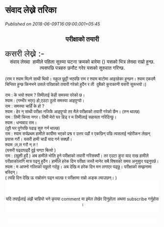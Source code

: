 # संवाद लेख्ने तरिका

*Published on 2018-06-09T16:09:00.001+05:45*

<div dir="ltr" style="text-align: left;" trbidi="on">
<h2 style="text-align: center;">
<span lang="NE" style="font-family: "arial unicode ms" , sans-serif; font-size: 20.0pt; line-height: 107%;">परीक्षाको तयारी</span></h2>
<div class="MsoNormal" style="text-align: left;">
<span style="font-family: "arial unicode ms" , sans-serif;"><span style="font-size: 26.6667px;">कसरी लेख्ने :-</span></span></div>
<div align="center" class="MsoNormal" style="text-align: center;">
<span style="font-family: "arial unicode ms" , sans-serif;"><span style="font-size: medium;">संवाद लेख्दा  हामीले पहिला सुरुमा घटना क्रमको बारेमा () यसको भित्र लेख्दा राम्रो हुन्छ. त्यसपछि पत्रहरु छनौट गरेर यसको सुरुवात गरिन्छ.</span></span></div>
<div align="center" class="MsoNormal" style="text-align: center;">
<span lang="NE" style="font-family: "arial unicode ms" , sans-serif; line-height: 107%;"><br /></span></div>
<div class="MsoNormal">
<span lang="NE" style="font-family: "shruti" , serif; line-height: 107%;">(</span><span lang="NE" style="font-family: "arial unicode ms" , sans-serif; line-height: 107%;">राम र श्याम मिल्ने साथी थियो</span><span lang="NE" style="font-family: "nirmala ui" , sans-serif; line-height: 107%;">।</span><span lang="NE" style="font-family: "shruti" , serif; line-height: 107%;"> </span><span lang="NE" style="font-family: "arial unicode ms" , sans-serif; line-height: 107%;">स्कुल छुट्टी भएपछि राम र
श्याम बाटोमा आइरहेका हुन्छन</span><span lang="NE" style="font-family: "nirmala ui" , sans-serif; line-height: 107%;">।</span><span lang="NE" style="font-family: "arial unicode ms" , sans-serif; line-height: 107%;"> श्याम एकदमै चिन्तित हुन्छ
किनभने उसले परिक्षाको तयारी गरेको हुदैंन र ती</span><span lang="NE" style="font-family: "mangal" , serif; line-height: 107%;"> </span><span lang="NE" style="font-family: "arial unicode ms" , sans-serif; line-height: 107%;"> दुबैको कुराकानी यसरी सुरूभयो</span><span lang="NE" style="font-family: "nirmala ui" , sans-serif; line-height: 107%;">।</span><span lang="NE" style="font-family: "shruti" , serif; line-height: 107%;">)</span><span style="font-family: "kantipur"; line-height: 107%;"><o:p></o:p></span></div>
<div class="MsoNormal">
<span lang="NE" style="font-family: "shruti" , serif; line-height: 107%;"><br /></span></div>
<div class="MsoNormal">
<span lang="NE" style="font-family: "arial unicode ms" , sans-serif; line-height: 107%;">राम </span><span lang="NE" style="font-family: "shruti" , serif; line-height: 107%;">:</span><span lang="NE" style="font-family: "arial unicode ms" , sans-serif; line-height: 107%;"> के भयो श्याम </span><span lang="NE" style="font-family: "shruti" , serif; line-height: 107%;">? </span><span lang="NE" style="font-family: "arial unicode ms" , sans-serif; line-height: 107%;">तिमीलाई केही
समस्या परेको छ</span><span lang="NE" style="font-family: "nirmala ui" , sans-serif; line-height: 107%;">।</span><span style="font-family: "kantipur"; line-height: 107%;"><o:p></o:p></span></div>
<div class="MsoNormal">
<span lang="NE" style="font-family: "arial unicode ms" , sans-serif; line-height: 107%;">श्याम</span><span lang="NE" style="font-family: "shruti" , serif; line-height: 107%;"> : (</span><span lang="NE" style="font-family: "arial unicode ms" , sans-serif; line-height: 107%;">गम्भीर भएर</span><span lang="NE" style="font-family: "shruti" , serif; line-height: 107%;">)</span><span lang="NE" style="font-family: "arial unicode ms" , sans-serif; line-height: 107%;"> हो</span><span lang="NE" style="font-family: "shruti" , serif; line-height: 107%;">,</span><span lang="NE" style="font-family: "arial unicode ms" , sans-serif; line-height: 107%;">एउटा ठुलो
समस्या आइपुग्यो</span><span lang="NE" style="font-family: "nirmala ui" , sans-serif; line-height: 107%;">।</span><span style="font-family: "kantipur"; line-height: 107%;"><o:p></o:p></span></div>
<div class="MsoNormal">
<span lang="NE" style="font-family: "arial unicode ms" , sans-serif; line-height: 107%;">राम</span><span lang="NE" style="font-family: "shruti" , serif; line-height: 107%;"> : </span><span lang="NE" style="font-family: "arial unicode ms" , sans-serif; line-height: 107%;">समस्या चाहिँ
के हो </span><span lang="NE" style="font-family: "shruti" , serif; line-height: 107%;">?</span><span style="font-family: "kantipur"; line-height: 107%;"><o:p></o:p></span></div>
<div class="MsoNormal">
<span lang="NE" style="font-family: "arial unicode ms" , sans-serif; line-height: 107%;">श्याम</span><span lang="NE" style="font-family: "shruti" , serif; line-height: 107%;"> : </span><span lang="NE" style="font-family: "arial unicode ms" , sans-serif; line-height: 107%;">हेर न् साथी
परीक्षा नजिकै आइपुग्यो तर मैले परीक्षाको तयारी गरेको छैन</span><span lang="NE" style="font-family: "nirmala ui" , sans-serif; line-height: 107%;">।</span><span lang="NE" style="font-family: "shruti" , serif; line-height: 107%;"> (</span><span lang="NE" style="font-family: "arial unicode ms" , sans-serif; line-height: 107%;">रुन थाल्छ</span><span lang="NE" style="font-family: "shruti" , serif; line-height: 107%;">)</span><span style="font-family: "kantipur"; line-height: 107%;"><o:p></o:p></span></div>
<div class="MsoNormal">
<span lang="NE" style="font-family: "arial unicode ms" , sans-serif; line-height: 107%;">राम</span><span lang="NE" style="font-family: "shruti" , serif; line-height: 107%;"> : </span><span lang="NE" style="font-family: "arial unicode ms" , sans-serif; line-height: 107%;">तिमी चिन्ता
नगर</span><span lang="NE" style="font-family: "nirmala ui" , sans-serif; line-height: 107%;">।</span><span lang="NE" style="font-family: "arial unicode ms" , sans-serif; line-height: 107%;"> तिमी मेरो घर हिड् र म तिमीलाई सहायता गरिदिन्छु</span><span lang="NE" style="font-family: "nirmala ui" , sans-serif; line-height: 107%;">।</span><span style="font-family: "kantipur"; line-height: 107%;"><o:p></o:p></span></div>
<div class="MsoNormal">
<span lang="NE" style="font-family: "arial unicode ms" , sans-serif; line-height: 107%;">श्याम</span><span lang="NE" style="font-family: "shruti" , serif; line-height: 107%;"> : </span><span lang="NE" style="font-family: "arial unicode ms" , sans-serif; line-height: 107%;">धन्यवाद</span><span lang="NE" style="font-family: "shruti" , serif; line-height: 107%;"> </span><span lang="NE" style="font-family: "arial unicode ms" , sans-serif; line-height: 107%;">राम</span><span lang="NE" style="font-family: "nirmala ui" , sans-serif; line-height: 107%;">।</span><span style="font-family: "kantipur"; line-height: 107%;"><o:p></o:p></span></div>
<div class="MsoNormal">
<span lang="NE" style="font-family: "shruti" , serif; line-height: 107%;">(</span><span lang="NE" style="font-family: "arial unicode ms" , sans-serif; line-height: 107%;">दुवै घर पुगेपछि पढाइ सुरु गर्न थाल्छ</span><span lang="NE" style="font-family: "shruti" , serif; line-height: 107%;">)</span><span style="font-family: "kantipur"; line-height: 107%;"><o:p></o:p></span></div>
<div class="MsoNormal">
<span lang="NE" style="font-family: "arial unicode ms" , sans-serif; line-height: 107%;">राम</span><span lang="NE" style="font-family: "shruti" , serif; line-height: 107%;"> : </span><span lang="NE" style="font-family: "arial unicode ms" , sans-serif; line-height: 107%;">श्याम
सर्यप्रथम हामीले कापीमा भएको प्रश्न र उत्तर पढौं र एकछिन् पछि त्यसलाई नहेरीकन</span><span lang="NE" style="font-family: "shruti" , serif; line-height: 107%;"> </span><span lang="NE" style="font-family: "arial unicode ms" , sans-serif; line-height: 107%;">लेखन् प्रयास
गरौं</span><span lang="NE" style="font-family: "nirmala ui" , sans-serif; line-height: 107%;">।</span><span lang="NE" style="font-family: "arial unicode ms" , sans-serif; line-height: 107%;"> यसरी</span><span lang="NE" style="font-family: "shruti" , serif; line-height: 107%;"> </span><span lang="NE" style="font-family: "arial unicode ms" , sans-serif; line-height: 107%;">हामी चाडैं याद गर्न सक्छौं</span><span lang="NE" style="font-family: "nirmala ui" , sans-serif; line-height: 107%;">।</span><span style="font-family: "kantipur"; line-height: 107%;"><o:p></o:p></span></div>
<div class="MsoNormal">
<span lang="NE" style="font-family: "arial unicode ms" , sans-serif; line-height: 107%;">श्याम</span><span lang="NE" style="font-family: "shruti" , serif; line-height: 107%;"> :</span><span lang="NE" style="font-family: "arial unicode ms" , sans-serif; line-height: 107%;">ल</span><span lang="NE" style="font-family: "shruti" , serif; line-height: 107%;">,</span><span lang="NE" style="font-family: "arial unicode ms" , sans-serif; line-height: 107%;">ल गरौ न् त </span><span lang="NE" style="font-family: "shruti" , serif; line-height: 107%;">!</span><span style="font-family: "kantipur"; line-height: 107%;"><o:p></o:p></span></div>
<div class="MsoNormal">
<span lang="NE" style="font-family: "shruti" , serif; line-height: 107%;">(</span><span lang="NE" style="font-family: "arial unicode ms" , sans-serif; line-height: 107%;">यसरी पढ्दापढ्दैं दुई घण्टा बित्यो</span><span lang="NE" style="font-family: "shruti" , serif; line-height: 107%;"> )</span><span style="font-family: "kantipur"; line-height: 107%;"><o:p></o:p></span></div>
<div class="MsoNormal">
<span lang="NE" style="font-family: "arial unicode ms" , sans-serif; line-height: 107%;">राम</span><span lang="NE" style="font-family: "shruti" , serif; line-height: 107%;"> : (</span><span lang="NE" style="font-family: "arial unicode ms" , sans-serif; line-height: 107%;">खुशी हुदैं</span><span lang="NE" style="font-family: "shruti" , serif; line-height: 107%;"> ) </span><span lang="NE" style="font-family: "arial unicode ms" , sans-serif; line-height: 107%;">अब हामीले भोलि
हुने</span><span lang="NE" style="font-family: "shruti" , serif; line-height: 107%;"> </span><span lang="NE" style="font-family: "arial unicode ms" , sans-serif; line-height: 107%;">परीक्षाको तयारी गरिसक्यौं</span><span lang="NE" style="font-family: "nirmala ui" , sans-serif; line-height: 107%;">।</span><span lang="NE" style="font-family: "arial unicode ms" , sans-serif; line-height: 107%;"> तर एउटा कुरा याद राख हामीले परीक्षाकोलागि मात्र पढ्नु
हुदैंन</span><span lang="NE" style="font-family: "nirmala ui" , sans-serif; line-height: 107%;">।</span><span lang="NE" style="font-family: "shruti" , serif; line-height: 107%;"> </span><span lang="NE" style="font-family: "arial unicode ms" , sans-serif; line-height: 107%;">हामीले</span><span lang="NE" style="font-family: "shruti" , serif; line-height: 107%;"> </span><span lang="NE" style="font-family: "arial unicode ms" , sans-serif; line-height: 107%;">हरेक दिन
परीक्षा जस्तै मानेर सबै</span><span lang="NE" style="font-family: "shruti" , serif; line-height: 107%;"> </span><span lang="NE" style="font-family: "arial unicode ms" , sans-serif; line-height: 107%;">विषयको समय अनुसुार पढ्नुपर्छ</span><span lang="NE" style="font-family: "nirmala ui" , sans-serif; line-height: 107%;">।</span><span lang="NE" style="font-family: "shruti" , serif; line-height: 107%;"> </span><span style="font-family: "kantipur"; line-height: 107%;"><o:p></o:p></span></div>
<div class="MsoNormal">
<span lang="NE" style="font-family: "arial unicode ms" , sans-serif; line-height: 107%;">श्याम</span><span lang="NE" style="font-family: "shruti" , serif; line-height: 107%;"> : </span><span lang="NE" style="font-family: "arial unicode ms" , sans-serif; line-height: 107%;">म आफ्नो
गल्तिको पछुतो गर्दछु। अब देखि म हरेक दिन मन लगाएर पढ्छु। परीक्षाको सम्झनामा</span><span lang="NE" style="font-family: "shruti" , serif; line-height: 107%;"> </span><span lang="NE" style="font-family: "arial unicode ms" , sans-serif; line-height: 107%;">बस्दिन्</span><span lang="NE" style="font-family: "nirmala ui" , sans-serif; line-height: 107%;">।</span><span style="font-family: "kantipur"; line-height: 107%;"><o:p></o:p></span></div>
<div class="MsoNormal">
<span lang="NE" style="font-family: "shruti" , serif; line-height: 107%;">( </span><span lang="NE" style="font-family: "arial unicode ms" , sans-serif; line-height: 107%;">त्यहि दिन</span><span lang="NE" style="font-family: "shruti" , serif; line-height: 107%;"> </span><span lang="NE" style="font-family: "arial unicode ms" , sans-serif; line-height: 107%;">देखि ऊ राम्रोसंग पढ्न
थाल्छ र परीक्षामा राम्रो अङ्क ल्याउछन्। </span><span lang="NE" style="font-family: "shruti" , serif; line-height: 107%;">)<o:p></o:p></span></div>
<div align="center" class="MsoNormal" style="background: white; line-height: normal; margin-bottom: .0001pt; margin-bottom: 0in; text-align: center;">
<br /></div>
<div align="center" class="MsoNormal" style="background: white; line-height: normal; margin-bottom: .0001pt; margin-bottom: 0in; text-align: center;">
<br /></div>
<div align="center" class="MsoNormal" style="background: white; line-height: normal; margin-bottom: .0001pt; margin-bottom: 0in; text-align: center;">
<br />
<span style="text-align: start;">यदि <span style="font-family: "helvetica neue", arial, helvetica, sans-serif; text-align: left;">तपाईंलाई</span> अझै चाहियो भने कृपया comment मा इमेल लेखेर दिनुहोला अथवा subscribe गर्नुहोस ।</span></div>
<div align="center" class="MsoNormal" style="background: white; line-height: normal; margin-bottom: .0001pt; margin-bottom: 0in; text-align: center;">
<br /></div>
<br />
<div align="center" class="MsoNormal" style="background: white; line-height: normal; margin-bottom: .0001pt; margin-bottom: 0in; text-align: center;">
<br /></div>
</div>
